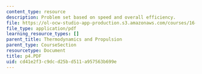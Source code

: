 ```yaml
---
content_type: resource
description: Problem set based on speed and overall efficiency.
file: https://ol-ocw-studio-app-production.s3.amazonaws.com/courses/16-01-unified-engineering-i-ii-iii-iv-fall-2005-spring-2006/cd41e2f3c9dcd25bd511a957563b699e_p4.PDF
file_type: application/pdf
learning_resource_types: []
parent_title: Thermodynamics and Propulsion
parent_type: CourseSection
resourcetype: Document
title: p4.PDF
uid: cd41e2f3-c9dc-d25b-d511-a957563b699e
---
```

